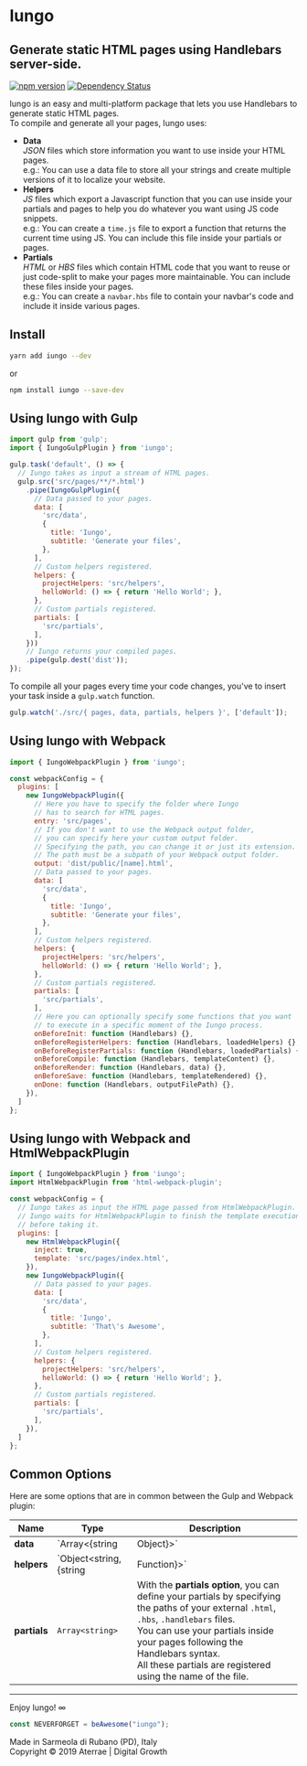 # Iungo
## Generate static HTML pages using Handlebars server-side.

[![npm version](https://badge.fury.io/js/iungo.svg)](https://badge.fury.io/js/iungo)
[![Dependency Status](https://david-dm.org/aterrae/iungo.svg)](https://david-dm.org/aterrae/iungo)

Iungo is an easy and multi-platform package that lets you use Handlebars to generate static HTML pages.<br/>
To compile and generate all your pages, Iungo uses:
- **Data**<br/>
*JSON* files which store information you want to use inside your HTML pages.<br/>
e.g.: You can use a data file to store all your strings and create multiple versions of it to localize your website.
- **Helpers**<br/>
*JS* files which export a Javascript function that you can use inside your partials and pages to help you do whatever you want using JS code snippets.<br/>
e.g.: You can create a `time.js` file to export a function that returns the current time using JS. You can include this file inside your partials or pages.
- **Partials**<br/>
*HTML* or *HBS* files which contain HTML code that you want to reuse or just code-split to make your pages more maintainable. You can include these files inside your pages.<br/>
e.g.: You can create a `navbar.hbs` file to contain your navbar's code and include it inside various pages.

## Install
```bash
yarn add iungo --dev
```
or
```bash
npm install iungo --save-dev
```

## Using Iungo with Gulp
```js
import gulp from 'gulp';
import { IungoGulpPlugin } from 'iungo';

gulp.task('default', () => {
  // Iungo takes as input a stream of HTML pages.
  gulp.src('src/pages/**/*.html')
    .pipe(IungoGulpPlugin({
      // Data passed to your pages.
      data: [
        'src/data',
        {
          title: 'Iungo',
          subtitle: 'Generate your files',
        },
      ],
      // Custom helpers registered.
      helpers: {
        projectHelpers: 'src/helpers',
        helloWorld: () => { return 'Hello World'; },
      },
      // Custom partials registered.
      partials: [
        'src/partials',
      ],
    }))
    // Iungo returns your compiled pages.
    .pipe(gulp.dest('dist'));
});
```
To compile all your pages every time your code changes, you've to insert your task inside a `gulp.watch` function.
```js
gulp.watch('./src/{ pages, data, partials, helpers }', ['default']);
```

## Using Iungo with Webpack
```js
import { IungoWebpackPlugin } from 'iungo';

const webpackConfig = {
  plugins: [
    new IungoWebpackPlugin({
      // Here you have to specify the folder where Iungo
      // has to search for HTML pages.
      entry: 'src/pages',
      // If you don't want to use the Webpack output folder,
      // you can specify here your custom output folder.
      // Specifying the path, you can change it or just its extension.
      // The path must be a subpath of your Webpack output folder.
      output: 'dist/public/[name].html',
      // Data passed to your pages.
      data: [
        'src/data',
        {
          title: 'Iungo',
          subtitle: 'Generate your files',
        },
      ],
      // Custom helpers registered.
      helpers: {
        projectHelpers: 'src/helpers',
        helloWorld: () => { return 'Hello World'; },
      },
      // Custom partials registered.
      partials: [
        'src/partials',
      ],
      // Here you can optionally specify some functions that you want
      // to execute in a specific moment of the Iungo process.
      onBeforeInit: function (Handlebars) {},
      onBeforeRegisterHelpers: function (Handlebars, loadedHelpers) {},
      onBeforeRegisterPartials: function (Handlebars, loadedPartials) {},
      onBeforeCompile: function (Handlebars, templateContent) {},
      onBeforeRender: function (Handlebars, data) {},
      onBeforeSave: function (Handlebars, templateRendered) {},
      onDone: function (Handlebars, outputFilePath) {},
    }),
  ]
};
```

## Using Iungo with Webpack and HtmlWebpackPlugin
```js
import { IungoWebpackPlugin } from 'iungo';
import HtmlWebpackPlugin from 'html-webpack-plugin';

const webpackConfig = {
  // Iungo takes as input the HTML page passed from HtmlWebpackPlugin.
  // Iungo waits for HtmlWebpackPlugin to finish the template execution
  // before taking it.
  plugins: [
    new HtmlWebpackPlugin({
      inject: true,
      template: 'src/pages/index.html',
    }),
    new IungoWebpackPlugin({
      // Data passed to your pages.
      data: [
        'src/data',
        {
          title: 'Iungo',
          subtitle: 'That\'s Awesome',
        },
      ],
      // Custom helpers registered.
      helpers: {
        projectHelpers: 'src/helpers',
        helloWorld: () => { return 'Hello World'; },
      },
      // Custom partials registered.
      partials: [
        'src/partials',
      ],
    }),
  ]
};
```

## Common Options
Here are some options that are in common between the Gulp and Webpack plugin:

Name|Type|Description
---|---|---
**data**|`Array<{string|Object}>`|With the **data option**, you can define your data by specifying the paths of your external `.json` files or just by declaring it inline as an object literal.<br/>You can access your data inside your pages or partials using the Handlebars syntax. If you have included your data using the path, inside the curly-braces you have to specify the file name of your data file as a parent representing the JSON root and then continue following the Handlebars syntax. Otherwise, using the inline declaration, you can just follow the standard Handlebars syntax.
**helpers**|`Object<string, {string|Function}>`|With the **helpers option**, you can define your helpers by specifying the paths of your external `.js` files or just by declaring it as an inline named function. External .js file must export a single function.<br/>You can use your helpers inside your pages or partials following the Handlebars syntax.<br/>Helpers included by the path are registered using the name of the file; otherwise, for the ones included by the inline declaration is used the name of the function.
**partials**|`Array<string>`|With the **partials option**, you can define your partials by specifying the paths of your external `.html`, `.hbs`, `.handlebars` files.<br/>You can use your partials inside your pages following the Handlebars syntax.<br/>All these partials are registered using the name of the file.

---

Enjoy Iungo! ∞
```js
const NEVERFORGET = beAwesome("iungo");
```
Made in Sarmeola di Rubano (PD), Italy<br/>
Copyright © 2019 Aterrae | Digital Growth


